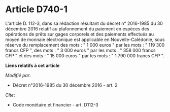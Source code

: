 # Article D740-1

L'article D. 112-3, dans sa rédaction résultant du décret n° 2016-1985 du 30 décembre 2016 relatif au plafonnement du
paiement en espèces des opérations de prêts sur gages corporels et des paiements effectués au moyen de monnaie électronique
est applicable en Nouvelle-Calédonie, sous réserve du remplacement des mots : " 1 000 euros " par les mots : " 119 300 francs
CFP ", des mots : " 3 000 euros " par les mots : " 358 000 francs CFP " et des mots : " 15 000 euros " par les mots : " 1 790
000 francs CFP ".

**Liens relatifs à cet article**

_Modifié par_:

  - Décret n°2016-1985 du 30 décembre 2016 - art. 2

_Cite_:

  - Code monétaire et financier - art. D112-3
